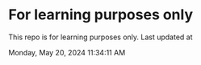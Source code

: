 # For learning purposes only
This repo is for learning purposes only.
Last updated at

Monday, May 20, 2024 11:34:11 AM

